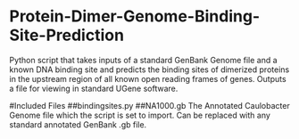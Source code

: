 Protein-Dimer-Genome-Binding-Site-Prediction
============================================

Python script that takes inputs of a standard GenBank Genome file and a known DNA binding site and predicts the binding sites of dimerized proteins in the upstream region of all known open reading frames of genes. Outputs a file for viewing in standard UGene software.

#Included Files
##bindingsites.py
##NA1000.gb
The Annotated Caulobacter Genome file which the script is set to import. Can be replaced with any standard annotated GenBank .gb file.
